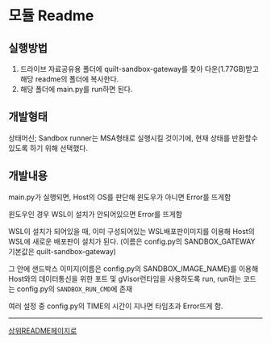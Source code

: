 # 모듈 Readme
## 실행방법
1. 드라이브 자료공유용 폴더에 quilt-sandbox-gateway를 찾아 다운(1.77GB)받고 해당 readme의 폴더에 복사한다.
2. 해당 폴더에 main.py를 run하면 된다.

## 개발형태

상태머신; Sandbox runner는 MSA형태로 실행시킬 것이기에, 현재 상태를 반환할수있도록 하기 위해 선택했다.

## 개발내용

main.py가 실행되면, Host의 OS를 판단해 윈도우가 아니면 Error를 뜨게함

윈도우인 경우 WSL이 설치가 안되어있으면 Error를 뜨게함

WSL이 설치가 되어있을 때, 이미 구성되어있는 WSL배포판이미지를 이용해 Host의 WSL에 새로운 배포판이 설치가 된다. (이름은 config.py의 SANDBOX_GATEWAY 기본값은 quilt-sandbox-gateway)

그 안에 샌드박스 이미지(이름은 config.py의 SANDBOX_IMAGE_NAME)를 이용해 Host와의 데이터통신을 위한 포트 및 gVisor런타임을 사용하도록 run, run하는 코드는 config.py의 `SANDBOX_RUN_CMD`에 존재

여러 설정 중 config.py의 TIME의 시간이 지나면 타임초과 Error뜨게 함.

---
[상위README페이지로](/README.md)
